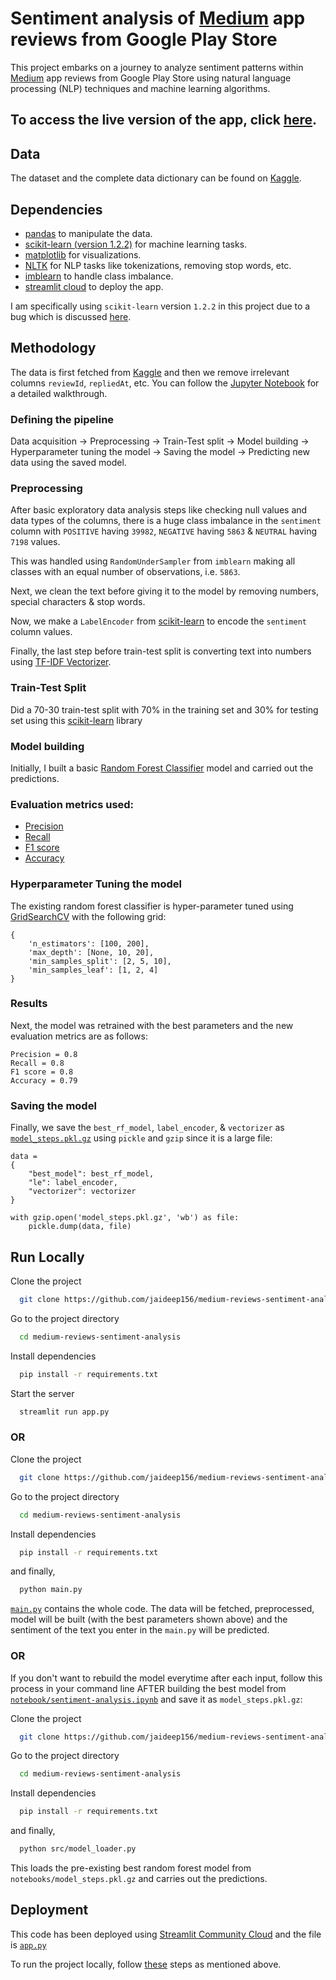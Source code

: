 # Sentiment analysis of [Medium](https://play.google.com/store/apps/details?id=com.medium.reader) app reviews from Google Play Store

This project embarks on a journey to analyze sentiment patterns within [Medium](https://play.google.com/store/apps/details?id=com.medium.reader) app reviews from Google Play Store using natural language processing (NLP) techniques and machine learning algorithms. 

## To access the live version of the app, click [here](https://medium-sentiment-analysis.streamlit.app/).

## Data
The dataset and the complete data dictionary can be found on [Kaggle](https://www.kaggle.com/datasets/raqhea/medium-app-reviews-from-google-play-store/).
## Dependencies

- [pandas](https://pandas.pydata.org/docs/index.html) to manipulate the data.
- [scikit-learn (version 1.2.2)](https://scikit-learn.org/1.2/whats_new/v1.2.html#) for machine learning tasks.
- [matplotlib](https://matplotlib.org/) for visualizations.
- [NLTK](https://www.nltk.org/) for NLP tasks like tokenizations, removing stop words, etc. 
- [imblearn](https://imbalanced-learn.org/stable/install.html) to handle class imbalance.
- [streamlit cloud](https://streamlit.io/cloud) to deploy the app. 

I am specifically using ```scikit-learn``` version ```1.2.2``` in this project due to a bug which is discussed [here](https://discuss.streamlit.io/t/valueerror-node-array-from-the-pickle-has-an-incompatible-dtype/46682/6).

## Methodology

The data is first fetched from [Kaggle](https://www.kaggle.com/datasets/raqhea/medium-app-reviews-from-google-play-store/) and then we remove irrelevant columns ```reviewId```, ```repliedAt```, etc. You can follow the [Jupyter Notebook](https://github.com/jaideep156/medium-reviews-sentiment-analysis/blob/main/notebook/sentiment-analysis.ipynb) for a detailed walkthrough.

### Defining the pipeline
Data acquisition -> Preprocessing -> Train-Test split -> Model building -> Hyperparameter tuning the model -> Saving the model -> Predicting new data using the saved model.

### Preprocessing
After basic exploratory data analysis steps like checking null values and data types of the columns, there is a huge class imbalance in the `sentiment` column with `POSITIVE` having `39982`, `NEGATIVE` having `5863` & `NEUTRAL` having `7198` values.

This was handled using `RandomUnderSampler` from `imblearn` making all classes with an equal number of observations, i.e. `5863`.

Next, we clean the text before giving it to the model by removing numbers, special characters & stop words. 

Now, we make a `LabelEncoder` from [scikit-learn](https://scikit-learn.org/stable/modules/generated/sklearn.preprocessing.LabelEncoder.html) to encode the `sentiment` column values. 

Finally, the last step before train-test split is converting text into numbers using [TF-IDF Vectorizer](https://scikit-learn.org/stable/modules/generated/sklearn.feature_extraction.text.TfidfVectorizer.html).

### Train-Test Split

Did a 70-30 train-test split with 70% in the training set and 30% for testing set using this [scikit-learn](https://scikit-learn.org/stable/modules/generated/sklearn.model_selection.train_test_split.html) library

### Model building

Initially, I built a basic [Random Forest Classifier](https://scikit-learn.org/stable/modules/generated/sklearn.ensemble.RandomForestClassifier.html) model and carried out the predictions.

### Evaluation metrics used:
- [Precision](https://scikit-learn.org/stable/modules/generated/sklearn.metrics.precision_score.html)
- [Recall](https://scikit-learn.org/stable/modules/generated/sklearn.metrics.recall_score.html)
- [F1 score](https://scikit-learn.org/stable/modules/generated/sklearn.metrics.f1_score.html)
- [Accuracy](https://scikit-learn.org/stable/modules/generated/sklearn.metrics.accuracy_score.html)

### Hyperparameter Tuning the model

The existing random forest classifier is hyper-parameter tuned using [GridSearchCV](https://scikit-learn.org/stable/modules/generated/sklearn.model_selection.GridSearchCV.html) with the following grid:

```
{
    'n_estimators': [100, 200],
    'max_depth': [None, 10, 20],
    'min_samples_split': [2, 5, 10],
    'min_samples_leaf': [1, 2, 4]
}
```
### Results
Next, the model was retrained with the best parameters and the new evaluation metrics are as follows: 
``` 
Precision = 0.8
Recall = 0.8
F1 score = 0.8 
Accuracy = 0.79
``` 

### Saving the model

Finally, we save the `best_rf_model`, `label_encoder`, & `vectorizer` as [`model_steps.pkl.gz`](https://github.com/jaideep156/medium-reviews-sentiment-analysis/blob/main/notebook/model_steps.pkl.gz) using `pickle` and `gzip` since it is a large file:

```
data = 
{
    "best_model": best_rf_model, 
    "le": label_encoder, 
    "vectorizer": vectorizer
}

with gzip.open('model_steps.pkl.gz', 'wb') as file:
    pickle.dump(data, file)

```

## Run Locally

Clone the project

```bash
  git clone https://github.com/jaideep156/medium-reviews-sentiment-analysis.git
```

Go to the project directory

```bash
  cd medium-reviews-sentiment-analysis
```

Install dependencies

```bash
  pip install -r requirements.txt
```

Start the server

```bash
  streamlit run app.py
```
### OR 
Clone the project

```bash
  git clone https://github.com/jaideep156/medium-reviews-sentiment-analysis.git
```
Go to the project directory

```bash
  cd medium-reviews-sentiment-analysis
```
Install dependencies
```bash
  pip install -r requirements.txt
```
and finally,
```bash
  python main.py
```
[`main.py`](https://github.com/jaideep156/medium-reviews-sentiment-analysis/blob/main/main.py) contains the whole code. The data will be fetched, preprocessed, model will be built (with the best parameters shown above) and the sentiment of the text you enter in the `main.py` will be predicted.

### OR 
If you don't want to rebuild the model everytime after each input,
follow this process in your command line AFTER building the best model from [`notebook/sentiment-analysis.ipynb`](https://github.com/jaideep156/medium-reviews-sentiment-analysis/blob/main/notebook/sentiment-analysis.ipynb) and save it as `model_steps.pkl.gz`:

Clone the project

```bash
  git clone https://github.com/jaideep156/medium-reviews-sentiment-analysis.git
```
Go to the project directory

```bash
  cd medium-reviews-sentiment-analysis
```
Install dependencies
```bash
  pip install -r requirements.txt
```
and finally,
```bash
  python src/model_loader.py
```
This loads the pre-existing best random forest model from `notebooks/model_steps.pkl.gz` and carries out the predictions.

## Deployment
This code has been deployed using [Streamlit Community Cloud](https://streamlit.io/cloud) and the file is [`app.py`](https://github.com/jaideep156/medium-reviews-sentiment-analysis/blob/main/app.py)

To run the project locally, follow [these](https://github.com/jaideep156/medium-reviews-sentiment-analysis?tab=readme-ov-file#run-locally) steps as mentioned above.